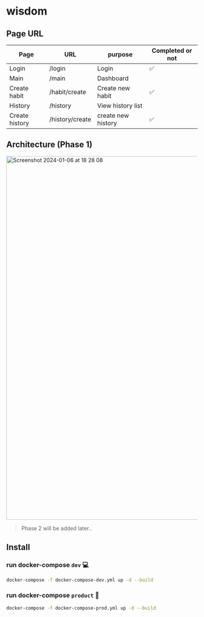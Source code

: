 # wisdom

## Page URL

| Page           | URL             | purpose            | Completed or not |
| -------------- | --------------- | ------------------ | ---------------- |
| Login          | /login          | Login              | ✅               |
| Main           | /main           | Dashboard          |                  |
| Create habit   | /habit/create   | Create new habit   | ✅               |
| History        | /history        | View history list  |                  |
| Create history | /history/create | create new history | ✅               |

## Architecture (Phase 1)

<img width="958" alt="Screenshot 2024-01-06 at 18 28 08" src="https://github.com/next-shiyon/wisdom/assets/138292822/5ec5c218-ef70-4a1c-94ea-c8278203562b">

> Phase 2 will be added later..

## Install

### run docker-compose `dev` 💻

```bash
docker-compose -f docker-compose-dev.yml up -d --build
```

### run docker-compose `product` 🛜

```bash
docker-compose -f docker-compose-prod.yml up -d --build
```
